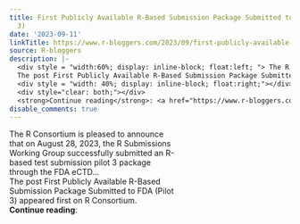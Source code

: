 ```yaml
---
title: First Publicly Available R-Based Submission Package Submitted to FDA (Pilot
  3)
date: '2023-09-11'
linkTitle: https://www.r-bloggers.com/2023/09/first-publicly-available-r-based-submission-package-submitted-to-fda-pilot-3/
source: R-bloggers
description: |-
  <div style = "width:60%; display: inline-block; float:left; "> The R Consortium is pleased to announce that on August 28, 2023, the R Submissions Working Group successfully submitted an R-based test submission pilot 3 package through the FDA eCTD...<br />
  The post First Publicly Available R-Based Submission Package Submitted to FDA (Pilot 3) appeared first on R Consortium.</div>
  <div style = "width: 40%; display: inline-block; float:right;"></div>
  <div style="clear: both;"></div>
  <strong>Continue reading</strong>: <a href="https://www.r-bloggers.com/2023/09/first-publicly-available-r-based-submis ...
disable_comments: true
---
```

<div style = "width:60%; display: inline-block; float:left; "> The R Consortium is pleased to announce that on August 28, 2023, the R Submissions Working Group successfully submitted an R-based test submission pilot 3 package through the FDA eCTD...<br />
The post First Publicly Available R-Based Submission Package Submitted to FDA (Pilot 3) appeared first on R Consortium.</div>
<div style = "width: 40%; display: inline-block; float:right;"></div>
<div style="clear: both;"></div>
<strong>Continue reading</strong>: <a href="https://www.r-bloggers.com/2023/09/first-publicly-available-r-based-submis ...